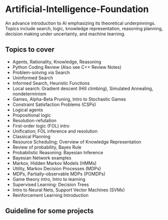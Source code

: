 # Artificial-Intelligence-Foundation

An advance introduction to AI emphasizing its theoretical underpinnings.  Topics include search, logic, knowledge representation, reasoning planning, decision making under uncertainty, and machine learning.

## Topics to cover
- Agents, Rationality, Knowledge, Reasoning
- Python Coding Review (Also see C++ Review Notes)
- Problem-solving via Search
- Uninformed Search
- Informed Search, Heuristic Functions
- Local search: Gradient descent (Hill climbing), Simulated Annealing, nondeterminism
- Games, Alpha-Beta Pruning, Intro to Stochastic Games
- Constraint Satisfaction Problems (CSPs)
- Logical agents
- Propositional logic
- Resolution-refutation
- First-order logic (FOL) intro
- Unification; FOL inference and resolution
- Classical Planning
- Resource Scheduling; Overview of Knowledge Representation
- Review of probability, Bayes Rule
- Probabilistic Reasoning: Bayesian Inference
- Bayesian Network examples
- Markov, Hidden Markov Models (HMMs)
- Utility, Markov Decision Processes (MDPs)
- MDPs, Partially-observable MDPs (POMDPs)
- Game theory intro, Intro to learning
- Supervised Learning: Decision Trees
- Intro to Neural Nets, Support Vector Machines (SVMs)
- Reinforcement Learning Introduction

## Guideline for some projects
